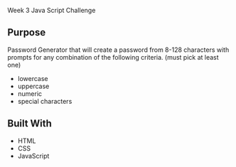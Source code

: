 Week 3 Java Script Challenge

## Purpose
Password Generator that will create a password from 8-128 characters with prompts for any combination of the following criteria.
(must pick at least one)
- lowercase
- uppercase
- numeric
- special characters 

## Built With
* HTML
* CSS
* JavaScript


